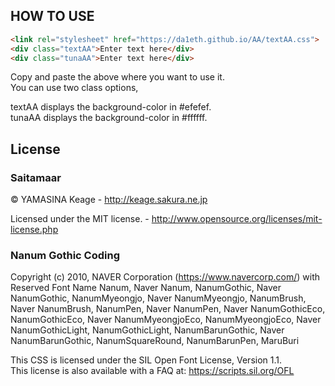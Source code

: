 ## HOW TO USE
```html
<link rel="stylesheet" href="https://da1eth.github.io/AA/textAA.css">
<div class="textAA">Enter text here</div>
<div class="tunaAA">Enter text here</div>
```
Copy and paste the above where you want to use it.  
You can use two class options,

textAA displays the background-color in #efefef.  
tunaAA displays the background-color in #ffffff.

## License
### Saitamaar

© YAMASINA Keage - http://keage.sakura.ne.jp

Licensed under the MIT license. - http://www.opensource.org/licenses/mit-license.php

### Nanum Gothic Coding
Copyright (c) 2010, NAVER Corporation (https://www.navercorp.com/) with Reserved Font Name Nanum, Naver Nanum, NanumGothic, Naver NanumGothic, NanumMyeongjo, Naver NanumMyeongjo, NanumBrush, Naver NanumBrush, NanumPen, Naver NanumPen, Naver NanumGothicEco, NanumGothicEco, Naver NanumMyeongjoEco, NanumMyeongjoEco, Naver NanumGothicLight, NanumGothicLight, NanumBarunGothic, Naver NanumBarunGothic, NanumSquareRound, NanumBarunPen, MaruBuri

This CSS is licensed under the SIL Open Font License, Version 1.1.  
This license is also available with a FAQ at: https://scripts.sil.org/OFL